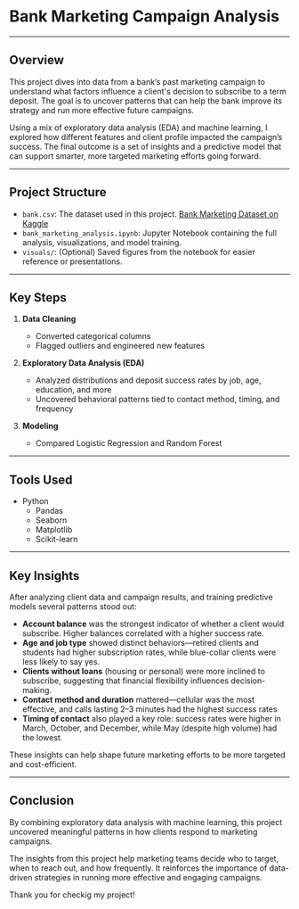 # Bank Marketing Campaign Analysis
---

## Overview
This project dives into data from a bank’s past marketing campaign to understand what factors influence a client's decision to subscribe to a term deposit. The goal is to uncover patterns that can help the bank improve its strategy and run more effective future campaigns.

Using a mix of exploratory data analysis (EDA) and machine learning, I explored how different features and client profile impacted the campaign’s success. The final outcome is a set of insights and a predictive model that can support smarter, more targeted marketing efforts going forward.

---

## Project Structure

- `bank.csv`: The dataset used in this project. [Bank Marketing Dataset on Kaggle](https://www.kaggle.com/datasets/janiobachmann/bank-marketing-dataset)
- `bank_marketing_analysis.ipynb`: Jupyter Notebook containing the full analysis, visualizations, and model training.
- `visuals/`: (Optional) Saved figures from the notebook for easier reference or presentations.

---

## Key Steps

1. **Data Cleaning**  
   - Converted categorical columns  
   - Flagged outliers and engineered new features

2. **Exploratory Data Analysis (EDA)**  
   - Analyzed distributions and deposit success rates by job, age, education, and more  
   - Uncovered behavioral patterns tied to contact method, timing, and frequency

3. **Modeling**  
   - Compared Logistic Regression and Random Forest

---

## Tools Used

- Python
    * Pandas
    * Seaborn
    * Matplotlib
    * Scikit-learn
      
---

## Key Insights
After analyzing client data and campaign results, and training predictive models several patterns stood out:

- **Account balance** was the strongest indicator of whether a client would subscribe. Higher balances correlated with a higher success rate.
- **Age and job type** showed distinct behaviors—retired clients and students had higher subscription rates, while blue-collar clients were less likely to say yes.
- **Clients without loans** (housing or personal) were more inclined to subscribe, suggesting that financial flexibility influences decision-making.
- **Contact method and duration** mattered—cellular was the most effective, and calls lasting 2–3 minutes had the highest success rates
- **Timing of contact** also played a key role: success rates were higher in March, October, and December, while May (despite high volume) had the lowest.

These insights can help shape future marketing efforts to be more targeted and cost-efficient.

---

## Conclusion

By combining exploratory data analysis with machine learning, this project uncovered meaningful patterns in how clients respond to marketing campaigns. 

The insights from this project help marketing teams decide who to target, when to reach out, and how frequently. It reinforces the importance of data-driven strategies in running more effective and engaging campaigns.

Thank you for checkig my project!

